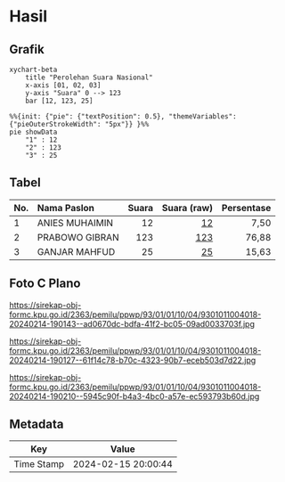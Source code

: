 # Hasil

## Grafik

```mermaid
xychart-beta
    title "Perolehan Suara Nasional"
    x-axis [01, 02, 03]
    y-axis "Suara" 0 --> 123
    bar [12, 123, 25]
```

```mermaid
%%{init: {"pie": {"textPosition": 0.5}, "themeVariables": {"pieOuterStrokeWidth": "5px"}} }%%
pie showData
    "1" : 12
    "2" : 123
    "3" : 25
```

## Tabel

| No. | Nama Paslon    | Suara | Suara (raw) | Persentase |
|:--- |:-------------- | -----:| -----------:| ----------:|
| 1   | ANIES MUHAIMIN | 12    | [12][p-1]   | 7,50       |
| 2   | PRABOWO GIBRAN | 123   | [123][p-2]  | 76,88      |
| 3   | GANJAR MAHFUD  | 25    | [25][p-3]   | 15,63      |


[p-1]: https://github.com/gigit-pemilu/pemilu-2024/blob/main/pilpres/hitung-suara/sub/93-papua-selatan/sub/01-merauke/sub/01-merauke/sub/1004-mandala/sub/018-tps/sub/paslon-1.txt
[p-2]: https://github.com/gigit-pemilu/pemilu-2024/blob/main/pilpres/hitung-suara/sub/93-papua-selatan/sub/01-merauke/sub/01-merauke/sub/1004-mandala/sub/018-tps/sub/paslon-2.txt
[p-3]: https://github.com/gigit-pemilu/pemilu-2024/blob/main/pilpres/hitung-suara/sub/93-papua-selatan/sub/01-merauke/sub/01-merauke/sub/1004-mandala/sub/018-tps/sub/paslon-3.txt

## Foto C Plano

https://sirekap-obj-formc.kpu.go.id/2363/pemilu/ppwp/93/01/01/10/04/9301011004018-20240214-190143--ad0670dc-bdfa-41f2-bc05-09ad0033703f.jpg

https://sirekap-obj-formc.kpu.go.id/2363/pemilu/ppwp/93/01/01/10/04/9301011004018-20240214-190127--61f14c78-b70c-4323-90b7-eceb503d7d22.jpg

https://sirekap-obj-formc.kpu.go.id/2363/pemilu/ppwp/93/01/01/10/04/9301011004018-20240214-190210--5945c90f-b4a3-4bc0-a57e-ec593793b60d.jpg


## Metadata

| Key        | Value               |
| ---------- | ------------------- |
| Time Stamp | 2024-02-15 20:00:44 |




